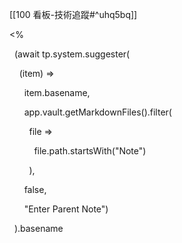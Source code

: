 [[100 看板-技術追蹤#^uhq5bq]]


<%

  (await tp.system.suggester(

    (item) =>

      item.basename,

      app.vault.getMarkdownFiles().filter(

        file =>

          file.path.startsWith("Note")

        ),

      false,

      "Enter Parent Note")

  ).basename
